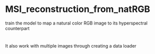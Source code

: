 # MSI_reconstruction_from_natRGB
train the model to map a natural color RGB image to its hyperspectral counterpart
#
It also work with multiple images through creating a data loader 
